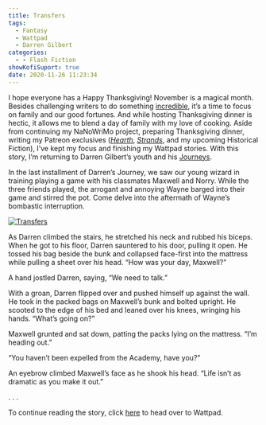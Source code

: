 ```yaml
---
title: Transfers
tags:
  - Fantasy
  - Wattpad
  - Darren Gilbert
categories:
  - - Flash Fiction
showKofiSuport: true
date: 2020-11-26 11:23:34
---
```


I hope everyone has a Happy Thanksgiving! November is a magical month. Besides challenging writers to do something [incredible](https://nanowrimo.org/about-nano), it’s a time to focus on family and our good fortunes. And while hosting Thanksgiving dinner is hectic, it allows me to blend a day of family with my love of cooking. Aside from continuing my NaNoWriMo project, preparing Thanksgiving dinner, writing my Patreon exclusives ([*Hearth*](/archives/2020/11/13/hearth), [*Strands*](/archives/2020/11/18/strands), and my upcoming Historical Fiction), I’ve kept my focus and finishing my Wattpad stories. With this story, I’m returning to Darren Gilbert’s youth and his [Journeys](https://www.wattpad.com/story/193730653-darren-gilbert-journeys).<!-- more -->

In the last installment of Darren’s Journey, we saw our young wizard in training playing a game with his classmates Maxwell and Norry. While the three friends played, the arrogant and annoying Wayne barged into their game and stirred the pot. Come delve into the aftermath of Wayne’s bombastic interruption.

<div class="center">

[![Transfers](/images/covers/darrengilbert.png "Transfers")](https://www.wattpad.com/986832256-darren-gilbert-journeys-transfers)

</div>

As Darren climbed the stairs, he stretched his neck and rubbed his biceps. When he got to his floor, Darren sauntered to his door, pulling it open. He tossed his bag beside the bunk and collapsed face-first into the mattress while pulling a sheet over his head. “How was your day, Maxwell?”

A hand jostled Darren, saying, “We need to talk.”

With a groan, Darren flipped over and pushed himself up against the wall. He took in the packed bags on Maxwell’s bunk and bolted upright. He scooted to the edge of his bed and leaned over his knees, wringing his hands. “What’s going on?”

Maxwell grunted and sat down, patting the packs lying on the mattress. “I’m heading out.”

“You haven’t been expelled from the Academy, have you?”

An eyebrow climbed Maxwell’s face as he shook his head. “Life isn’t as dramatic as you make it out.”

<div class="center story-ellipses">
.
.
.
</div>

<div>

To continue reading the story, click [here](https://www.wattpad.com/986832256-darren-gilbert-journeys-transfers) to head over to Wattpad.

</div>